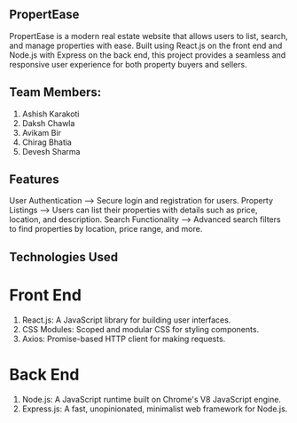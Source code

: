 ## PropertEase
PropertEase is a modern real estate website that allows users to list, search, and manage properties with ease. Built using React.js on the front end and Node.js with Express on the back end, this project provides a seamless and responsive user experience for both property buyers and sellers.

## Team Members:
  1) Ashish Karakoti
  2) Daksh Chawla
  3) Avikam Bir
  4) Chirag Bhatia
  5) Devesh Sharma

## Features
User Authentication -->  Secure login and registration for users.
Property Listings -->  Users can list their properties with details such as price, location, and description.
Search Functionality -->  Advanced search filters to find properties by location, price range, and more.

## Technologies Used
  # Front End
  1) React.js: A JavaScript library for building user interfaces.
  2) CSS Modules: Scoped and modular CSS for styling components.
  3) Axios: Promise-based HTTP client for making requests.
  #  Back End
  1) Node.js: A JavaScript runtime built on Chrome's V8 JavaScript engine.
  2) Express.js: A fast, unopinionated, minimalist web framework for Node.js.

